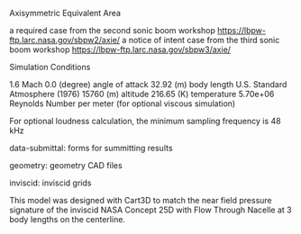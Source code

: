 
Axisymmetric Equivalent Area

a required case from the second sonic boom workshop
https://lbpw-ftp.larc.nasa.gov/sbpw2/axie/
a notice of intent case from the third sonic boom workshop
https://lbpw-ftp.larc.nasa.gov/sbpw3/axie/

Simulation Conditions

1.6 Mach
0.0 (degree) angle of attack
32.92 (m) body length
U.S. Standard Atmosphere (1976)
15760 (m) altitude
216.65 (K) temperature
5.70e+06 Reynolds Number per meter (for optional viscous simulation)

For optional loudness calculation, the minimum sampling frequency is 48 kHz

data-submittal: forms for summitting results

geometry: geometry CAD files

inviscid: inviscid grids

This model was designed with Cart3D to match the near field pressure
signature of the inviscid NASA Concept 25D with Flow Through Nacelle
at 3 body lengths on the centerline.
